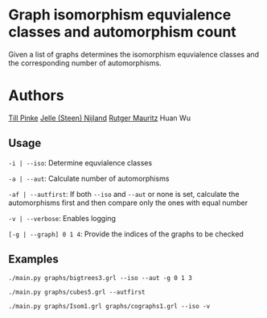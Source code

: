 # Graph isomorphism equvialence classes and automorphism count

Given a list of graphs determines the isomorphism equvialence classes and the corresponding number of automorphisms.

# Authors
[Till Pinke](https://github.com/xynxynxyn)
[Jelle (Steen) Nijland](https://github.com/fearmyflames)
[Rutger Mauritz](https://github.com/rrmauritz)
Huan Wu

## Usage

`-i | --iso`: Determine equvialence classes

`-a | --aut`: Calculate number of automorphisms

`-af | --autfirst`: If both `--iso` and `--aut` or none is set, calculate the automorphisms first and then compare only the ones with equal number

`-v | --verbose`: Enables logging

`[-g | --graph] 0 1 4`: Provide the indices of the graphs to be checked

## Examples

`./main.py graphs/bigtrees3.grl --iso --aut -g 0 1 3`

`./main.py graphs/cubes5.grl --autfirst`

`./main.py graphs/Isom1.grl graphs/cographs1.grl --iso -v`
